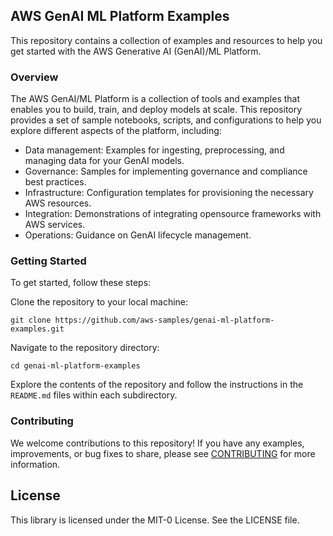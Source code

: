 ## AWS GenAI ML Platform Examples

This repository contains a collection of examples and resources to help you get started with the AWS Generative AI (GenAI)/ML Platform.

### Overview
The AWS GenAI/ML Platform is a collection of tools and examples that enables you to build, train, and deploy models at scale. This repository provides a set of sample notebooks, scripts, and configurations to help you explore different aspects of the platform, including:

- Data management: Examples for ingesting, preprocessing, and managing data for your GenAI models.
- Governance: Samples for implementing governance and compliance best practices.
- Infrastructure: Configuration templates for provisioning the necessary AWS resources.
- Integration: Demonstrations of integrating opensource frameworks with AWS services.
- Operations: Guidance on GenAI lifecycle management.

### Getting Started
To get started, follow these steps:

Clone the repository to your local machine:

```
git clone https://github.com/aws-samples/genai-ml-platform-examples.git
```
    
Navigate to the repository directory:

```
cd genai-ml-platform-examples
```

    
Explore the contents of the repository and follow the instructions in the `README.md` files within each subdirectory.

### Contributing

We welcome contributions to this repository! If you have any examples, improvements, or bug fixes to share, please see [CONTRIBUTING](CONTRIBUTING.md#security-issue-notifications) for more information.

## License

This library is licensed under the MIT-0 License. See the LICENSE file.

